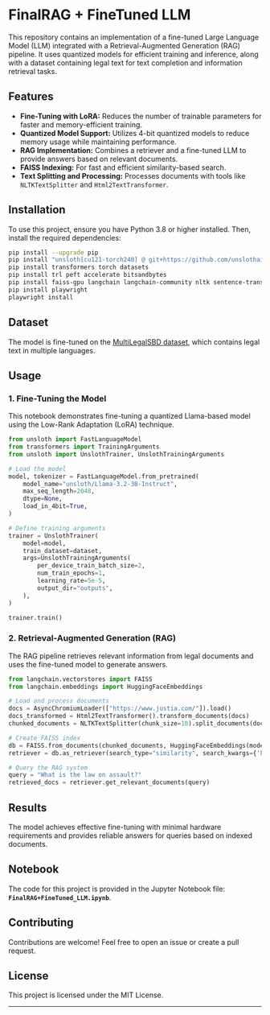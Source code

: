 # FinalRAG + FineTuned LLM

This repository contains an implementation of a fine-tuned Large Language Model (LLM) integrated with a Retrieval-Augmented Generation (RAG) pipeline. It uses quantized models for efficient training and inference, along with a dataset containing legal text for text completion and information retrieval tasks.

## Features

- **Fine-Tuning with LoRA:** Reduces the number of trainable parameters for faster and memory-efficient training.
- **Quantized Model Support:** Utilizes 4-bit quantized models to reduce memory usage while maintaining performance.
- **RAG Implementation:** Combines a retriever and a fine-tuned LLM to provide answers based on relevant documents.
- **FAISS Indexing:** For fast and efficient similarity-based search.
- **Text Splitting and Processing:** Processes documents with tools like `NLTKTextSplitter` and `Html2TextTransformer`.

## Installation

To use this project, ensure you have Python 3.8 or higher installed. Then, install the required dependencies:

```bash
pip install --upgrade pip
pip install "unsloth[cu121-torch240] @ git+https://github.com/unslothai/unsloth.git"
pip install transformers torch datasets
pip install trl peft accelerate bitsandbytes
pip install faiss-gpu langchain langchain-community nltk sentence-transformers html2text
pip install playwright
playwright install
```

## Dataset

The model is fine-tuned on the [MultiLegalSBD dataset](https://huggingface.co/datasets/rcds/MultiLegalSBD), which contains legal text in multiple languages.

## Usage

### 1. Fine-Tuning the Model

This notebook demonstrates fine-tuning a quantized Llama-based model using the Low-Rank Adaptation (LoRA) technique.

```python
from unsloth import FastLanguageModel
from transformers import TrainingArguments
from unsloth import UnslothTrainer, UnslothTrainingArguments

# Load the model
model, tokenizer = FastLanguageModel.from_pretrained(
    model_name="unsloth/Llama-3.2-3B-Instruct",
    max_seq_length=2048,
    dtype=None,
    load_in_4bit=True,
)

# Define training arguments
trainer = UnslothTrainer(
    model=model,
    train_dataset=dataset,
    args=UnslothTrainingArguments(
        per_device_train_batch_size=2,
        num_train_epochs=1,
        learning_rate=5e-5,
        output_dir="outputs",
    ),
)

trainer.train()
```

### 2. Retrieval-Augmented Generation (RAG)

The RAG pipeline retrieves relevant information from legal documents and uses the fine-tuned model to generate answers.

```python
from langchain.vectorstores import FAISS
from langchain.embeddings import HuggingFaceEmbeddings

# Load and process documents
docs = AsyncChromiumLoader(["https://www.justia.com/"]).load()
docs_transformed = Html2TextTransformer().transform_documents(docs)
chunked_documents = NLTKTextSplitter(chunk_size=10).split_documents(docs_transformed)

# Create FAISS index
db = FAISS.from_documents(chunked_documents, HuggingFaceEmbeddings(model_name='sentence-transformers/all-mpnet-base-v2'))
retriever = db.as_retriever(search_type="similarity", search_kwargs={'k': 4})

# Query the RAG system
query = "What is the law on assault?"
retrieved_docs = retriever.get_relevant_documents(query)
```

## Results

The model achieves effective fine-tuning with minimal hardware requirements and provides reliable answers for queries based on indexed documents.

## Notebook

The code for this project is provided in the Jupyter Notebook file: **`FinalRAG+FineTuned_LLM.ipynb`**.

## Contributing

Contributions are welcome! Feel free to open an issue or create a pull request.

## License

This project is licensed under the MIT License.

--- 

